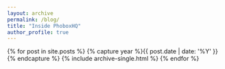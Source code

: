 ```yaml
---
layout: archive
permalink: /blog/
title: "Inside PhoboxHQ"
author_profile: true
---
```


{% for post in site.posts %}
  {% capture year %}{{ post.date | date: '%Y' }}{% endcapture %}
  {% include archive-single.html %}
{% endfor %}
